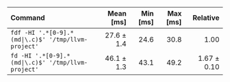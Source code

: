 | Command | Mean [ms] | Min [ms] | Max [ms] | Relative |
|:---|---:|---:|---:|---:|
| `fdf -HI '.*[0-9].*(md\|\.c)$' '/tmp/llvm-project'` | 27.6 ± 1.4 | 24.6 | 30.8 | 1.00 |
| `fd -HI '.*[0-9].*(md\|\.c)$' '/tmp/llvm-project'` | 46.1 ± 1.3 | 43.1 | 49.2 | 1.67 ± 0.10 |
